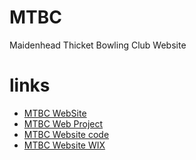 # MTBC
Maidenhead Thicket Bowling Club Website

# links
* [MTBC WebSite](https://www.maidenheadthicketbowls.org/)
* [MTBC Web Project](https://github.com/users/denisjackman/projects/3/views/1)
* [MTBC Website code](https://github.com/denisjackman/MTBC)
* [MTBC Website WIX](https://manage.wix.com/dashboard/4d183598-dde4-4389-ad8a-78787d7cae36/website-channel?referralInfo=sidebar)
